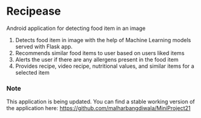 # Recipease

Android application for detecting food item in an image
1. Detects food item in image with the help of Machine Learning models served with Flask app.
2. Recommends similar food items to user based on users liked items
3. Alerts the user if there are any allergens present in the food item
4. Provides recipe, video recipe, nutritional values, and similar items for a selected item

### Note
This application is being updated.
You can find a stable working version of the application here: https://github.com/malharbangdiwala/MiniProject21
